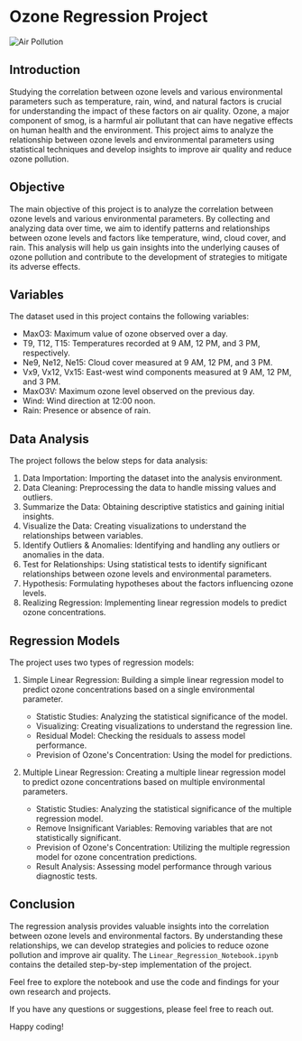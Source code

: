 # Ozone Regression Project

![Air Pollution](link_to_image.png)

## Introduction

Studying the correlation between ozone levels and various environmental parameters such as temperature, rain, wind, and natural factors is crucial for understanding the impact of these factors on air quality. Ozone, a major component of smog, is a harmful air pollutant that can have negative effects on human health and the environment. This project aims to analyze the relationship between ozone levels and environmental parameters using statistical techniques and develop insights to improve air quality and reduce ozone pollution.

## Objective

The main objective of this project is to analyze the correlation between ozone levels and various environmental parameters. By collecting and analyzing data over time, we aim to identify patterns and relationships between ozone levels and factors like temperature, wind, cloud cover, and rain. This analysis will help us gain insights into the underlying causes of ozone pollution and contribute to the development of strategies to mitigate its adverse effects.

## Variables

The dataset used in this project contains the following variables:

- MaxO3: Maximum value of ozone observed over a day.
- T9, T12, T15: Temperatures recorded at 9 AM, 12 PM, and 3 PM, respectively.
- Ne9, Ne12, Ne15: Cloud cover measured at 9 AM, 12 PM, and 3 PM.
- Vx9, Vx12, Vx15: East-west wind components measured at 9 AM, 12 PM, and 3 PM.
- MaxO3V: Maximum ozone level observed on the previous day.
- Wind: Wind direction at 12:00 noon.
- Rain: Presence or absence of rain.

## Data Analysis

The project follows the below steps for data analysis:

1. Data Importation: Importing the dataset into the analysis environment.
2. Data Cleaning: Preprocessing the data to handle missing values and outliers.
3. Summarize the Data: Obtaining descriptive statistics and gaining initial insights.
4. Visualize the Data: Creating visualizations to understand the relationships between variables.
5. Identify Outliers & Anomalies: Identifying and handling any outliers or anomalies in the data.
6. Test for Relationships: Using statistical tests to identify significant relationships between ozone levels and environmental parameters.
7. Hypothesis: Formulating hypotheses about the factors influencing ozone levels.
8. Realizing Regression: Implementing linear regression models to predict ozone concentrations.

## Regression Models

The project uses two types of regression models:

1. Simple Linear Regression: Building a simple linear regression model to predict ozone concentrations based on a single environmental parameter.
   - Statistic Studies: Analyzing the statistical significance of the model.
   - Visualizing: Creating visualizations to understand the regression line.
   - Residual Model: Checking the residuals to assess model performance.
   - Prevision of Ozone's Concentration: Using the model for predictions.

2. Multiple Linear Regression: Creating a multiple linear regression model to predict ozone concentrations based on multiple environmental parameters.
   - Statistic Studies: Analyzing the statistical significance of the multiple regression model.
   - Remove Insignificant Variables: Removing variables that are not statistically significant.
   - Prevision of Ozone's Concentration: Utilizing the multiple regression model for ozone concentration predictions.
   - Result Analysis: Assessing model performance through various diagnostic tests.

## Conclusion

The regression analysis provides valuable insights into the correlation between ozone levels and environmental factors. By understanding these relationships, we can develop strategies and policies to reduce ozone pollution and improve air quality. The `Linear_Regression_Notebook.ipynb` contains the detailed step-by-step implementation of the project.

Feel free to explore the notebook and use the code and findings for your own research and projects.

If you have any questions or suggestions, please feel free to reach out.

Happy coding!
